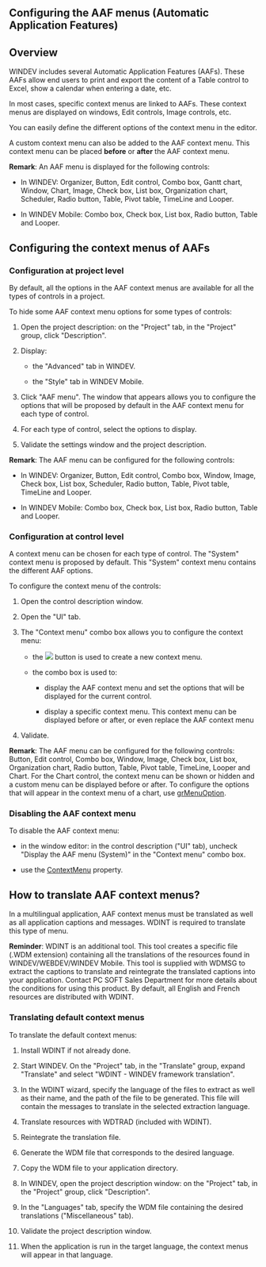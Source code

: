 


## Configuring the AAF menus (Automatic Application Features)
			



<a name="NOTE1"></a>
<a name="NOTE1_1"></a>


## Overview
<a name="overview_ELTTEXTE000220"></a>
WINDEV includes several Automatic Application Features (AAFs). These AAFs allow end users to print and export the content of a Table control to Excel, show a calendar when entering a date, etc. 

In most cases, specific context menus are linked to AAFs. These context menus are displayed on windows, Edit controls, Image controls, etc.

You can easily define the different options of the context menu in the editor.

A custom context menu can also be added to the AAF context menu. This context menu can be placed **before** or **after** the AAF context menu.

**Remark**: An AAF menu is displayed for the following controls: 

- In WINDEV: Organizer, Button, Edit control, Combo box, Gantt chart, Window, Chart, Image, Check box, List box, Organization chart, Scheduler, Radio button, Table, Pivot table, TimeLine and Looper.

- In WINDEV Mobile: Combo box, Check box, List box, Radio button, Table and Looper.




<a name="NOTE2"></a>
<a name="NOTE2_1"></a>


## Configuring the context menus of AAFs
<a name="configuring_the_context_menus_aafs_ELTTEXTE000244"></a>


### Configuration at project level
<a name="configuration_project_level_ELTPARAGRAPHE000029"></a>

By default, all the options in the AAF context menus are available for all the types of controls in a project.

To hide some AAF context menu options for some types of controls:

1. Open the project description: on the "Project" tab, in the "Project" group, click "Description".

2. Display:

	- the "Advanced" tab in WINDEV.

	- the "Style" tab in WINDEV Mobile.




3. Click "AAF menu". The window that appears allows you to configure the options that will be proposed by default in the AAF context menu for each type of control.

4. For each type of control, select the options to display.

5. Validate the settings window and the project description.




**Remark**: The AAF menu can be configured for the following controls: 

- In WINDEV: Organizer, Button, Edit control, Combo box, Window, Image, Check box, List box, Scheduler, Radio button, Table, Pivot table, TimeLine and Looper.

- In WINDEV Mobile: Combo box, Check box, List box, Radio button, Table and Looper.



<a name="NOTE2_2"></a>


### Configuration at control level
<a name="configuration_control_level_ELTPARAGRAPHE000068"></a>

A context menu can be chosen for each type of control. The "System" context menu is proposed by default. This "System" context menu contains the different AAF options.

To configure the context menu of the controls: 

1. Open the control description window.

2. Open the "UI" tab.

3. The "Context menu" combo box allows you to configure the context menu:

	- the ![](https://doc.pcsoft.fr/en-US/images/image.awp?langid=3&name=ico_Fleche.gif) button is used to create a new context menu.

	- the combo box is used to:

		- display the AAF context menu and set the options that will be displayed for the current control.

		- display a specific context menu. This context menu can be displayed before or after, or even replace the AAF context menu




4. Validate.




**Remark**: The AAF menu can be configured for the following controls: Button, Edit control, Combo box, Window, Image, Check box, List box, Organization chart, Radio button, Table, Pivot table, TimeLine, Looper and Chart. For the Chart control, the context menu can be shown or hidden and a custom menu can be displayed before or after. To configure the options that will appear in the context menu of a chart, use [grMenuOption](../WDLang3/3042042.md).
<a name="NOTE2_3"></a>


### Disabling the AAF context menu
<a name="disabling_the_aaf_context_menu_ELTPARAGRAPHE000100"></a>

To disable the AAF context menu:

- in the window editor: in the control description ("UI" tab), uncheck "Display the AAF menu (System)" in the "Context menu" combo box.

- use the [ContextMenu](../Proprietes/2510077.md) property.




<a name="NOTE3"></a>
<a name="NOTE3_1"></a>


## How to translate AAF context menus?
<a name="how_translate_aaf_context_menus_ELTTEXTE000280"></a>
In a multilingual application, AAF context menus must be translated as well as all application captions and messages. WDINT is required to translate this type of menu.

**Reminder**: WDINT is an additional tool. This tool creates a specific file (.WDM extension) containing all the translations of the resources found in WINDEV/WEBDEV/WINDEV Mobile. This tool is supplied with WDMSG to extract the captions to translate and reintegrate the translated captions into your application. Contact PC SOFT Sales Department for more details about the conditions for using this product. By default, all English and French resources are distributed with WDINT.
<a name="NOTE3_2"></a>


### Translating default context menus
<a name="translating_default_context_menus_ELTPARAGRAPHE000135"></a>

To translate the default context menus: 

1. Install WDINT if not already done.

2. Start WINDEV. On the "Project" tab, in the "Translate" group, expand "Translate" and select "WDINT - WINDEV framework translation". 

3. In the WDINT wizard, specify the language of the files to extract as well as their name, and the path of the file to be generated. This file will contain the messages to translate in the selected extraction language. 

4. Translate resources with WDTRAD (included with WDINT).

5. Reintegrate the translation file. 

6. Generate the WDM file that corresponds to the desired language. 

7. Copy the WDM file to your application directory.

8. In WINDEV, open the project description window: on the "Project" tab, in the "Project" group, click "Description". 

9. In the "Languages" tab, specify the WDM file containing the desired translations ("Miscellaneous" tab).

10. Validate the project description window. 

11. When the application is run in the target language, the context menus will appear in that language.





